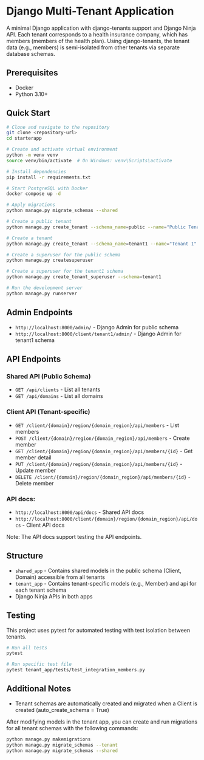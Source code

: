 # Django Multi-Tenant Application

A minimal Django application with django-tenants support and Django Ninja API. Each tenant corresponds to a health insurance company, which has members (members of the health plan). Using django-tenants, the tenant data (e.g., members) is semi-isolated from other tenants via separate database schemas.

## Prerequisites

- Docker
- Python 3.10+

## Quick Start

```bash
# Clone and navigate to the repository
git clone <repository-url>
cd starterapp

# Create and activate virtual environment
python -m venv venv
source venv/bin/activate  # On Windows: venv\Scripts\activate

# Install dependencies
pip install -r requirements.txt

# Start PostgreSQL with Docker
docker compose up -d

# Apply migrations
python manage.py migrate_schemas --shared

# Create a public tenant
python manage.py create_tenant --schema_name=public --name="Public Tenant" --domain-domain=localhost --domain-is_primary=True

# Create a tenant
python manage.py create_tenant --schema_name=tenant1 --name="Tenant 1" --domain-domain=tenant1 --domain-is_primary=True

# Create a superuser for the public schema
python manage.py createsuperuser

# Create a superuser for the tenant1 schema
python manage.py create_tenant_superuser --schema=tenant1

# Run the development server
python manage.py runserver
```

## Admin Endpoints

- `http://localhost:8000/admin/` - Django Admin for public schema
- `http://localhost:8000/client/tenant1/admin/` - Django Admin for tenant1 schema

## API Endpoints

### Shared API (Public Schema)
- `GET /api/clients` - List all tenants
- `GET /api/domains` - List all domains

### Client API (Tenant-specific)
- `GET /client/{domain}/region/{domain_region}/api/members` - List members
- `POST /client/{domain}/region/{domain_region}/api/members` - Create member
- `GET /client/{domain}/region/{domain_region}/api/members/{id}` - Get member detail
- `PUT /client/{domain}/region/{domain_region}/api/members/{id}` - Update member
- `DELETE /client/{domain}/region/{domain_region}/api/members/{id}` - Delete member

### API docs:
- `http://localhost:8000/api/docs` - Shared API docs
- `http://localhost:8000/client/{domain}/region/{domain_region}/api/docs` - Client API docs

Note: The API docs support testing the API endpoints.

## Structure

- `shared_app` - Contains shared models in the public schema (Client, Domain) accessible from all tenants
- `tenant_app` - Contains tenant-specific models (e.g., Member) and api for each tenant schema
- Django Ninja APIs in both apps

## Testing

This project uses pytest for automated testing with test isolation between tenants.

```bash
# Run all tests
pytest

# Run specific test file
pytest tenant_app/tests/test_integration_members.py
```

## Additional Notes

- Tenant schemas are automatically created and migrated when a Client is created (auto_create_schema = True)

After modifying models in the tenant app, you can create and run migrations for all tenant schemas with the following commands:

```bash
python manage.py makemigrations
python manage.py migrate_schemas --tenant
python manage.py migrate_schemas --shared
```
